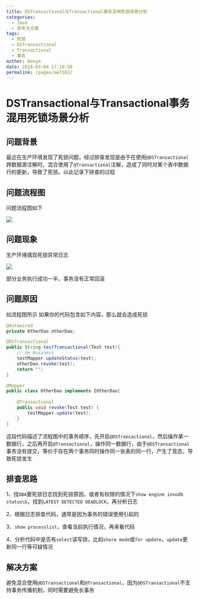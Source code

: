 ```yaml
---
title: DSTransactional与Transactional事务混用死锁场景分析
categories: 
  - Java
  - 思考与方案
tags: 
  - 死锁
  - DSTransactional
  - Transactional
  - 事务
author: benym
date: 2024-03-04 17:10:50
permalink: /pages/aef382/
---
```


# DSTransactional与Transactional事务混用死锁场景分析

## 问题背景
最近在生产环境发现了死锁问题，经过排查发现是由于在使用`@DSTransactional`跨数据源注解时，混合使用了`@Transactional`注解，造成了同时对某个表中数据行的更新，导致了死锁。以此记录下排查的过程

## 问题流程图

问题流程图如下

![](https://img.benym.cn/img/deadlock-seq.png)

## 问题现象
生产环境偶现死锁异常日志

![](https://img.benym.cn/img/deadlock-exception.png)

部分业务执行成功一半，事务没有正常回滚

## 问题原因

如流程图所示
如果你的代码包含如下内容，那么就会造成死锁

```java
@Autowired
private OtherDao otherDao;

@DSTransactional
public String testTransactional(Test test){
    // do business
    testMapper.updateStatus(test);
    otherDao.revoke(test);
    return "";
}

@Mapper
public class OtherDao implements IOtherDao{
    
    @Transactional
    public void revoke(Test test) {
        testMapper.update(test);
    }
}
```
这段代码描述了流程图中的事务顺序，先开启`@DSTransactional`，然后操作某一数据行，之后再开启`@Transactional`，操作同一数据行，由于`@DSTransactional`事务没有提交，等价于存在两个事务同时操作同一张表的同一行，产生了竞态，导致死锁发生

## 排查思路

1、找`DBA`要死锁日志找到死锁原因，或者有权限的情况下`show engine innodb status\G`，找到`LATEST DETECTED DEADLOCK`，再分析日志

2、根据日志排查代码，通常是因为事务的错误使用引起的

3、`show processlist`，查看当前执行情况，再来看代码

4、分析代码中是否有`select`读写锁，比如`share mode`或`for update`，`update`更新同一行等可疑情况

## 解决方案

避免混合使用`@DSTransactional`和`@Transactional`，因为`@DSTransactional`不支持事务传播机制，同时需要避免长事务
